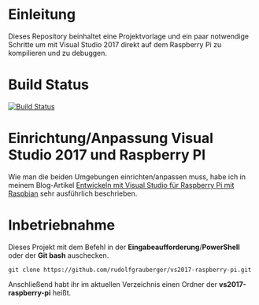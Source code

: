 # Einleitung
Dieses Repository beinhaltet eine Projektvorlage und ein paar notwendige Schritte um mit Visual Studio 2017 direkt auf dem Raspberry Pi zu kompilieren und zu debuggen.

# Build Status
[![Build Status](https://travis-ci.org/rudolfgrauberger/vs2017-raspberry-pi.svg?branch=master)](https://travis-ci.org/rudolfgrauberger/vs2017-raspberry-pi)

# Einrichtung/Anpassung Visual Studio 2017 und Raspberry PI
Wie man die beiden Umgebungen einrichten/anpassen muss, habe ich in meinem Blog-Artikel <a href="http://www.grauberger.org/2018/04/27/Entwickeln-mit-Visual-Studio-f%C3%BCr-Raspberry-Pi-mit-Raspbian.html" target="_blank">Entwickeln mit Visual Studio für Raspberry Pi mit Raspbian</a> sehr ausführlich beschrieben.

# Inbetriebnahme
Dieses Projekt mit dem Befehl in der **Eingabeaufforderung**/**PowerShell** oder der **Git bash** auschecken.
```
git clone https://github.com/rudolfgrauberger/vs2017-raspberry-pi.git
```

Anschließend habt ihr im aktuellen Verzeichnis einen Ordner der **vs2017-raspberry-pi** heißt.

